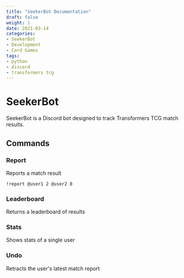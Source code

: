 ```yaml
---
title: "SeekerBot Documentation"
draft: false
weight: 1
date: 2021-03-14
categories:
- SeekerBot
- Development
- Card Games
tags:
- python
- discord
- transformers tcg
---
```


# SeekerBot

SeekerBot is a Discord bot designed to track Transformers TCG match results.
<!--more-->
## Commands

### Report
Reports a match result

```
!report @user1 2 @user2 0
```


### Leaderboard
Returns a leaderboard of results


### Stats
Shows stats of a single user

### Undo
Retracts the user's latest match report

